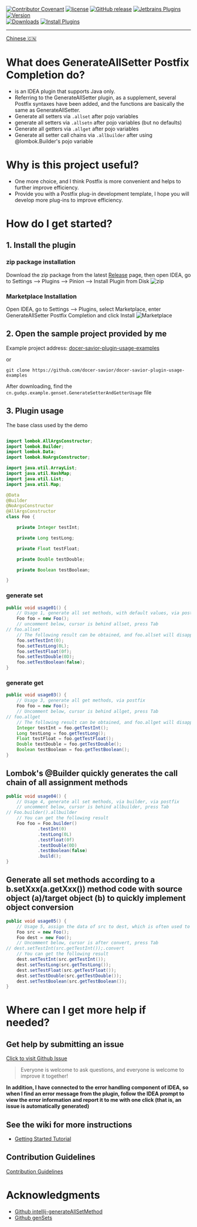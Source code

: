 [release-img]: https://img.shields.io/github/release/docer-savior/getter-setter-postfix-idea-plugin.svg
[latest-release]: https://github.com/docer-savior/getter-setter-postfix-idea-plugin/releases/latest
[plugin-img]: https://img.shields.io/badge/plugin-19320-orange.svg
[plugin]: https://plugins.jetbrains.com/plugin/19320
[jet-img]: https://img.shields.io/badge/plugin-Install%20Plugin-4597ff.svg
[jet]: http://localhost:63342/api/installPlugin?action=install&pluginId=gudqs7.github.io.getter-setter-postfix

[![Contributor Covenant](https://img.shields.io/badge/Contributor%20Covenant-2.1-4baaaa.svg)](CODE_OF_CONDUCT.md)
[![license](https://img.shields.io/badge/license-MIT-green.svg)](LICENSE)
[![GitHub release][release-img]][latest-release] [![Jetbrains Plugins][plugin-img]][plugin]
[![Version](http://phpstorm.espend.de/badge/19320/version)][plugin]  
[![Downloads](http://phpstorm.espend.de/badge/19320/downloads)][plugin]
[![Install Plugins][jet-img]][jet]

---
[Chinese 🇨🇳](./README.md)

# What does GenerateAllSetter Postfix Completion do?

- is an IDEA plugin that supports Java only.
- Referring to the GenerateAllSetter plugin, as a supplement, several Postfix syntaxes have been added, and the functions are basically the same as GenerateAllSetter.
- Generate all setters via `.allset` after pojo variables
- generate all setters via `.allsetn` after pojo variables (but no defaults)
- Generate all getters via `.allget` after pojo variables
- Generate all setter call chains via `.allbuilder` after using @lombok.Builder's pojo variable

# Why is this project useful?

- One more choice, and I think Postfix is more convenient and helps to further improve efficiency.
- Provide you with a Postfix plug-in development template, I hope you will develop more plug-ins to improve efficiency.

# How do I get started?

## 1. Install the plugin
### zip package installation
Download the zip package from the latest [Release][latest-release] page, then open IDEA, go to Settings --> Plugins --> Pinion --> Install Plugin from Disk
![zip](parts/imgs/install-plugin-from-disk.png)

### Marketplace Installation
Open IDEA, go to Settings --> Plugins, select Marketplace, enter GenerateAllSetter Postfix Completion and click Install
![Marketplace](parts/imgs/install-from-marketplace.png)


## 2. Open the sample project provided by me
Example project address: [docer-savior-plugin-usage-examples](https://github.com/docer-savior/docer-savior-plugin-usage-examples)

or
```shell
git clone https://github.com/docer-savior/docer-savior-plugin-usage-examples
````
After downloading, find the `cn.gudqs.example.genset.GenerateSetterAndGetterUsage` file

## 3. Plugin usage

The base class used by the demo
````java

import lombok.AllArgsConstructor;
import lombok.Builder;
import lombok.Data;
import lombok.NoArgsConstructor;

import java.util.ArrayList;
import java.util.HashMap;
import java.util.List;
import java.util.Map;

@Data
@Builder
@NoArgsConstructor
@AllArgsConstructor
class Foo {

    private Integer testInt;

    private Long testLong;

    private Float testFloat;

    private Double testDouble;

    private Boolean testBoolean;

}
````

### generate set
````java
public void usage01() {
    // Usage 1, generate all set methods, with default values, via postfix
    Foo foo = new Foo();
    // uncomment below, cursor is behind allset, press Tab
// foo.allset
    // The following result can be obtained, and foo.allset will disappear automatically
    foo.setTestInt(0);
    foo.setTestLong(0L);
    foo.setTestFloat(0f);
    foo.setTestDouble(0D);
    foo.setTestBoolean(false);
}
````

### generate get
````java
public void usage03() {
    // Usage 3, generate all get methods, via postfix
    Foo foo = new Foo();
    // Uncomment below, cursor is behind allget, press Tab
// foo.allget
    // The following result can be obtained, and foo.allget will disappear automatically
    Integer testInt = foo.getTestInt();
    Long testLong = foo.getTestLong();
    Float testFloat = foo.getTestFloat();
    Double testDouble = foo.getTestDouble();
    Boolean testBoolean = foo.getTestBoolean();
}
````


## Lombok's @Builder quickly generates the call chain of all assignment methods

````java
public void usage04() {
    // Usage 4, generate all set methods, via builder, via postfix
    // uncomment below, cursor is behind allbuilder, press Tab
// Foo.builder().allbuilder
    // You can get the following result
    Foo foo = Foo.builder()
            .testInt(0)
            .testLong(0L)
            .testFloat(0f)
            .testDouble(0D)
            .testBoolean(false)
            .build();
}
````

## Generate all set methods according to a b.setXxx(a.getXxx()) method code with source object (a)/target object (b) to quickly implement object conversion

````java
public void usage05() {
    // Usage 5, assign the data of src to dest, which is often used to convert two different classes directly (the field names need to be the same), through postfix
    Foo src = new Foo();
    Foo dest = new Foo();
    // Uncomment below, cursor is after convert, press Tab
// dest.setTestInt(src.getTestInt());.convert
    // You can get the following result
    dest.setTestInt(src.getTestInt());
    dest.setTestLong(src.getTestLong());
    dest.setTestFloat(src.getTestFloat());
    dest.setTestDouble(src.getTestDouble());
    dest.setTestBoolean(src.getTestBoolean());
}
````


# Where can I get more help if needed?

## Get help by submitting an issue
[Click to visit Github Issue](https://github.com/docer-savior/getter-setter-postfix-idea-plugin/issues)
> Everyone is welcome to ask questions, and everyone is welcome to improve it together!

**In addition, I have connected to the error handling component of IDEA, so when I find an error message from the plugin, follow the IDEA prompt to view the error information and report it to me with one click (that is, an issue is automatically generated)**

## See the wiki for more instructions

- [Getting Started Tutorial](https://github.com/docer-savior/getter-setter-postfix-idea-plugin/wiki/Getting-Started)

## Contribution Guidelines
[Contribution Guidelines](CONTRIBUTING_EN.md)

# Acknowledgments

- [Github intellij-generateAllSetMethod](https://github.com/gejun123456/intellij-generateAllSetMethod)
- [Github genSets](https://github.com/yoke233/genSets)